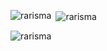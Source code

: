 <p><img align="left" src="https://github-readme-stats.vercel.app/api/top-langs?username=rarisma&show_icons=true&locale=en&layout=compact" alt="rarisma" /></p>

<p>&nbsp;<img align="center" src="https://github-readme-stats.vercel.app/api?username=rarisma&show_icons=true&locale=en" alt="rarisma" /></p>

<p><img align="center" src="https://github-readme-streak-stats.herokuapp.com/?user=rarisma&" alt="rarisma" /></p>

